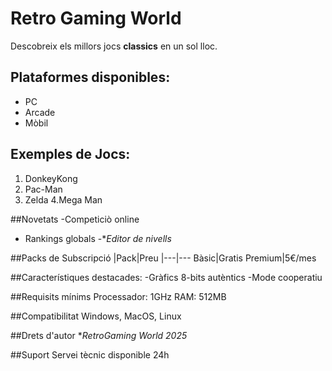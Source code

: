 # Retro Gaming World

Descobreix els millors jocs **classics** en un sol lloc.

## Plataformes disponibles:
- PC
- Arcade
- Mòbil

## Exemples de Jocs:
1. DonkeyKong
2. Pac-Man
3. Zelda
4.Mega Man

##Novetats
-Competiciò online
- Rankings globals
-**Editor de nivells*

##Packs de Subscripció
|Pack|Preu
|---|---
Bàsic|Gratis
Premium|5€/mes

##Característiques destacades:
-Gràfics 8-bits autèntics
-Mode cooperatiu

##Requisits mínims
Processador: 1GHz
RAM: 512MB

##Compatibilitat
Windows, MacOS, Linux

##Drets d'autor
**RetroGaming World 2025*

##Suport
Servei tècnic disponible 24h